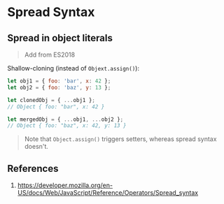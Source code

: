 # Spread Syntax

## Spread in object literals

> Add from ES2018

Shallow-cloning (instead of `Objext.assign()`):

```javascript
let obj1 = { foo: 'bar', x: 42 };
let obj2 = { foo: 'baz', y: 13 };

let clonedObj = { ...obj1 };
// Object { foo: "bar", x: 42 }

let mergedObj = { ...obj1, ...obj2 };
// Object { foo: "baz", x: 42, y: 13 }

```

> Note that `Object.assign()` triggers setters, whereas spread syntax doesn't.

## References

1. https://developer.mozilla.org/en-US/docs/Web/JavaScript/Reference/Operators/Spread_syntax
